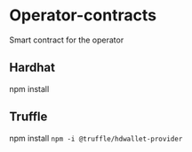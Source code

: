 # Operator-contracts
Smart contract for the operator



## Hardhat
npm install

## Truffle
npm install
            `npm -i @truffle/hdwallet-provider`
